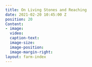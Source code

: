 ```yaml
---
title: On Living Stones and Reaching
date: 2021-02-20 10:45:00 Z
position: 20
Content:
- image: 
  video: 
  caption-text: 
  image-size: 
  image-position: 
  image-margin-right: 
layout: farm-index
---
```


